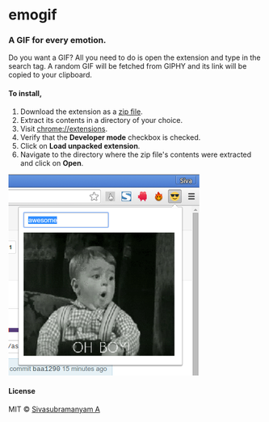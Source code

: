 # emogif
### A GIF for every emotion.

Do you want a GIF? All you need to do is open the extension and type
in the search tag. A random GIF will be fetched from GIPHY and its
link will be copied to your clipboard.

#### To install,

1. Download the extension as a [zip file](https://github.com/astronomersiva/emogif/archive/master.zip).
2. Extract its contents in a directory of your choice.
3. Visit [chrome://extensions](chrome://extensions).
4. Verify that the **Developer mode** checkbox is checked.
5. Click on **Load unpacked extension**.
6. Navigate to the directory where the zip file's contents were extracted and click on **Open**.

![Sample Output](sample.png)

#### License

MIT © [Sivasubramanyam A](http://sivasubramanyam.me)